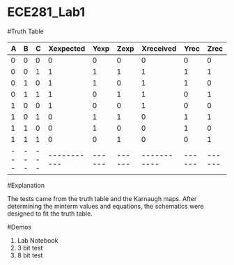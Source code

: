 ECE281_Lab1
===========

#Truth Table

| A | B | C | Xexpected | Yexp | Zexp | Xreceived | Yrec | Zrec |
|---|---|---|-----------|------|------|-----------|------|------|
| 0 | 0 | 0 |     0     |   0  |   0  |     0     |   0  |   0  |
| 0 | 0 | 1 |     1     |   1  |   1  |     1     |   1  |   1  |
| 0 | 1 | 0 |     1     |   1  |   0  |     1     |   1  |   0  |
| 0 | 1 | 1 |     1     |   0  |   1  |     1     |   0  |   1  |
| 1 | 0 | 0 |     1     |   0  |   0  |     1     |   0  |   0  |
| 1 | 0 | 1 |     0     |   1  |   1  |     0     |   1  |   1  |
| 1 | 1 | 0 |     0     |   1  |   0  |     0     |   1  |   0  |
| 1 | 1 | 1 |     0     |   0  |   1  |     0     |   0  |   1  |
|---|---|---|-----------|------|------|-----------|------|------|

#Explanation

The tests came from the truth table and the Karnaugh maps. After determining the minterm 
values and equations, the schematics were designed to fit the truth table. 

#Demos
1. Lab Notebook 
2. 3 bit test
3. 8 bit test
 


